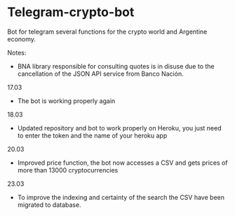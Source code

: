 # Telegram-crypto-bot
Bot for telegram several functions for the crypto world and Argentine economy.

Notes:
- BNA library responsible for consulting quotes is in disuse due to the cancellation of the JSON API service from Banco Nación.


17.03
- The bot is working properly again

18.03
- Updated repository and bot to work properly on Heroku, you just need to enter the token and the name of your heroku app

20.03
- Improved price function, the bot now accesses a CSV and gets prices of more than 13000 cryptocurrencies

23.03
- To improve the indexing and certainty of the search the CSV have been migrated to database.
